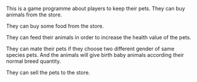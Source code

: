 This is a game programme about players to keep their pets. 
They can buy animals from the store.

They can buy some food from the store. 

They can feed their animals in order to increase the health value of the pets.

They can mate their pets if they choose two different gender of same species pets. 
And the animals will give birth baby animals according their normal breed quantity.

They can sell the pets to the store.
